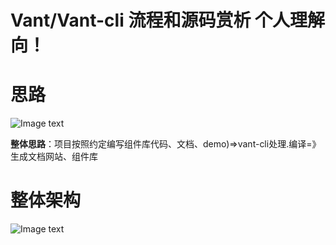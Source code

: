 # Vant/Vant-cli 流程和源码赏析 个人理解向！

# 思路
![Image text](https://oscimg.oschina.net/oscnet/up-e376d9ce548fd9132963a53840ddb3bade1.png)

**整体思路**：项目按照约定编写组件库代码、文档、demo)=>vant-cli处理.编译=》生成文档网站、组件库
# 整体架构
![Image text](https://oscimg.oschina.net/oscnet/up-8d6086271867de3d95bdb2d9d6d425e6612.png)
